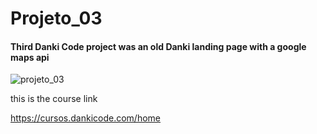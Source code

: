 # Projeto_03

<h4>Third Danki Code project was an old Danki landing page with a google maps api</h4>



![projeto_03](https://user-images.githubusercontent.com/69093389/91480248-15a45700-e879-11ea-8b79-854b1b75ce35.gif)


this is the course link

https://cursos.dankicode.com/home
